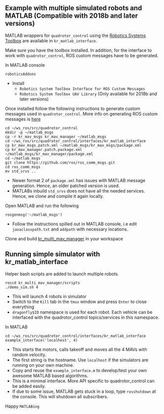## Example with multiple simulated robots and MATLAB (Compatible with 2018b and later versions)

MATLAB wrappers for `quadrotor_control` using the [Robotics Systems Toolbox](https://www.mathworks.com/help/robotics/index.html?s_tid=CRUX_lftnav) are available in `kr_matlab_interface`.

Make sure you have the toolbox installed. In addition, for the interface to work with `quadrotor_control`, ROS custom messages have to be generated.

In MATLAB console
```
roboticsAddons
```
 * Install
   * `Robotics System Toolbox Interface for ROS Custom Messages`
   * `Robotics System Toolbox UAV Library` (Only available for 2018b and later versions)

Once installed follow the following instructions to generate custom messages used in `quadrotor_control`. More info on generating ROS custom messages is [here](https://www.mathworks.com/help/robotics/ref/rosgenmsg.html)

```
cd ~/ws_ros/src/quadrotor_control
mkdir -p ~/matlab_msgs
cp -r kr_mav_msgs kr_mav_manager ~/matlab_msgs
cd ~/ws_ros/src/quadrotor_control/interfaces/kr_matlab_interface
cp kr_mav_msgs.patch.xml ~/matlab_msgs/kr_mav_msgs/package.xml
cp kr_mav_manager.patch.package.xml ~/matlab_msgs/kr_mav_manager/package.xml
cd ~/matlab_msgs
git clone https://github.com/ros/ros_comm_msgs.git
cd ros_comm_msgs
mv std_srvs ..
```
 * Newer format 2 of `package.xml` has issues with MATLAB message generation. Hence, an older patched version is used.
 * MATLABs inbuild `std_srvs` does not have all the needed services. Hence, we clone and compile it again locally.

Open MATLAB and run the following

```
rosgenmsg('~/matlab_msgs')
```

 * Follow the instructions spilled out in MATLAB console, i.e edit `javaclasspath.txt` and `addpath` with necessary locations.

Clone and build [kr_multi_mav_manager](https://github.com/KumarRobotics/multi_mav_manager) in your workspace

## Running simple simulator with kr_matlab_interface

Helper bash scripts are added to launch multiple robots.
```
roscd kr_multi_mav_manager/scripts
./demo_sim.sh 4
```
 * This will launch 4 robots in simulator
 * Switch to the `Kill` tab in the `tmux` window and press `Enter` to close everything
 * `dragonfly$ID` namespace is used for each robot. Each vehicle can be interfaced with the quadrotor_control topics/services in this namespace.

In MATLAB
```
cd ~/ws_ros/src/quadrotor_control/interfaces/kr_matlab_interface
example_interface('localhost', 4)
```
 * This starts the motors, calls takeoff and moves all the 4 MAVs with random velocity.
 * The first string is the hostname. Use `localhost` if the simulators are running on your own machine.
 * Copy and reuse the `example_interface.m` to develop/test your own awesome MATLAB based algorithms.
 * This is a minimal interface. More API specific to quadrotor_control can be added easily.
 * If due to some issue, MATLAB gets stuck in a loop, type `rosshutdown` at the console. This will shutdown all subscribers.

Happy `MATLABing`
